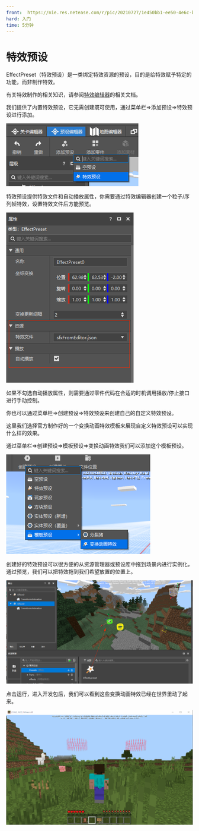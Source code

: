 ```yaml
---
front: 	https://nie.res.netease.com/r/pic/20210727/1e450bb1-ee50-4e6c-b614-7fbd6a00b4e7.png
hard: 入门
time: 5分钟
---
```



# 特效预设

EffectPreset（特效预设）是一类绑定特效资源的预设，目的是给特效赋予特定的功能，而非制作特效。

有关特效制作的相关知识，请参阅[特效编辑器](../../../../16-美术/9-特效/00-特效编辑器简介.md)的相关文档。

我们提供了内置特效预设，它无需创建既可使用，通过菜单栏=>添加预设=>特效预设进行添加。

![image-20210713180249148](./images/image-20210713180249148.png)

特效预设提供特效文件和自动播放属性，你需要通过特效编辑器创建一个粒子/序列帧特效，设置特效文件后方能预览。

![image-20210705150419306](./images/image-20210705150419306.png)

如果不勾选自动播放属性，则需要通过零件代码在合适的时机调用播放/停止接口进行手动控制。

你也可以通过菜单栏=>创建预设=>特效预设来创建自己的自定义特效预设。

这里我们选择官方制作好的一个变换动画特效模板来展现自定义特效预设可以实现什么样的效果。

通过菜单栏=>创建预设=>模板预设=>变换动画特效我们可以添加这个模板预设。

![image-20210708160109528](./images/image-20210708160109528.png)

创建好的特效预设可以很方便的从资源管理器或预设库中拖到场景内进行实例化，通过预览，我们可以把特效拖到我们希望放置的位置上。

![image-20210708160408781](./images/image-20210708160408781.png)

点击运行，进入开发包后，我们可以看到这些变换动画特效已经在世界里动了起来。

![effect](./images/effect.gif)
